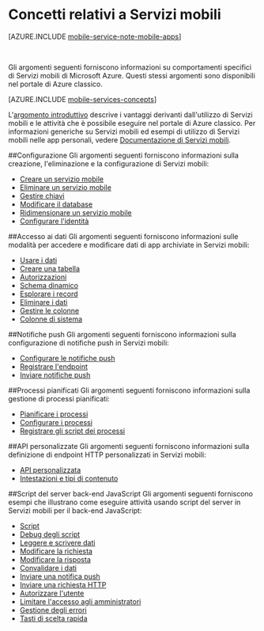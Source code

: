 <properties
	pageTitle="Concetti relativi a Servizi mobili"
	description="Collegamenti ad argomenti sui concetti relativi a Servizi mobili trovati nella Guida del portale di Azure classico."
	services="mobile-services"
	documentationCenter="na"
	authors="ggailey777"
	manager="dwrede"
	editor=""/>

<tags
	ms.service="mobile-services"
	ms.workload="mobile"
	ms.tgt_pltfrm="mobile-multiple"
	ms.devlang="na"
	ms.topic="article"
	ms.date="01/09/2016"
	ms.author="glenga"/>

# Concetti relativi a Servizi mobili

[AZURE.INCLUDE [mobile-service-note-mobile-apps](../../includes/mobile-services-note-mobile-apps.md)]

&nbsp;

Gli argomenti seguenti forniscono informazioni su comportamenti specifici di Servizi mobili di Microsoft Azure. Questi stessi argomenti sono disponibili nel portale di Azure classico.

[AZURE.INCLUDE [mobile-services-concepts](../../includes/mobile-services-concepts.md)]

L'[argomento introduttivo](https://msdn.microsoft.com/library/azure/jj193167.aspx) descrive i vantaggi derivanti dall'utilizzo di Servizi mobili e le attività che è possibile eseguire nel portale di Azure classico. Per informazioni generiche su Servizi mobili ed esempi di utilizzo di Servizi mobili nelle app personali, vedere [Documentazione di Servizi mobili](https://azure.microsoft.com/documentation/services/mobile-services/).

##Configurazione
Gli argomenti seguenti forniscono informazioni sulla creazione, l'eliminazione e la configurazione di Servizi mobili:

- [Creare un servizio mobile](https://msdn.microsoft.com/library/azure/jj193169.aspx)
- [Eliminare un servizio mobile](https://msdn.microsoft.com/library/azure/jj193173.aspx)
- [Gestire chiavi](https://msdn.microsoft.com/library/azure/jj193164.aspx)
- [Modificare il database](https://msdn.microsoft.com/library/azure/jj193170.aspx)
- [Ridimensionare un servizio mobile](https://msdn.microsoft.com/library/azure/jj193178.aspx)
- [Configurare l'identità](https://msdn.microsoft.com/library/azure/jj591527.aspx)

##Accesso ai dati
Gli argomenti seguenti forniscono informazioni sulle modalità per accedere e modificare dati di app archiviate in Servizi mobili:

- [Usare i dati](https://msdn.microsoft.com/library/azure/jj631634.aspx)
- [Creare una tabella](https://msdn.microsoft.com/library/azure/jj193162.aspx)
- [Autorizzazioni](https://msdn.microsoft.com/library/azure/jj193161.aspx)
- [Schema dinamico](https://msdn.microsoft.com/library/azure/jj193175.aspx)
- [Esplorare i record](https://msdn.microsoft.com/library/azure/jj193171.aspx)
- [Eliminare i dati](https://msdn.microsoft.com/library/azure/jj908633.aspx)
- [Gestire le colonne](https://msdn.microsoft.com/library/azure/jj193177.aspx)
- [Colonne di sistema](https://msdn.microsoft.com/library/azure/dn518225.aspx)

##Notifiche push
Gli argomenti seguenti forniscono informazioni sulla configurazione di notifiche push in Servizi mobili:

- [Configurare le notifiche push](https://msdn.microsoft.com/library/azure/jj591526.aspx)
- [Registrare l'endpoint](https://msdn.microsoft.com/library/azure/dn771685.aspx)
- [Inviare notifiche push](https://msdn.microsoft.com/library/azure/jj631630.aspx)

##Processi pianificati
Gli argomenti seguenti forniscono informazioni sulla gestione di processi pianificati:

- [Pianificare i processi](https://msdn.microsoft.com/library/azure/jj860528.aspx)
- [Configurare i processi](https://msdn.microsoft.com/library/azure/jj899833.aspx)
- [Registrare gli script dei processi](https://msdn.microsoft.com/library/azure/jj899832.aspx)

##API personalizzate
Gli argomenti seguenti forniscono informazioni sulla definizione di endpoint HTTP personalizzati in Servizi mobili:

- [API personalizzata](https://msdn.microsoft.com/library/azure/dn280974.aspx)
- [Intestazioni e tipi di contenuto](https://msdn.microsoft.com/library/azure/dn303369.aspx)

##Script del server back-end JavaScript
Gli argomenti seguenti forniscono esempi che illustrano come eseguire attività usando script del server in Servizi mobili per il back-end JavaScript:

- [Script](https://msdn.microsoft.com/library/azure/jj193174.aspx)
- [Debug degli script](https://msdn.microsoft.com/library/azure/jj631636.aspx)
- [Leggere e scrivere dati](https://msdn.microsoft.com/library/azure/jj631640.aspx)
- [Modificare la richiesta](https://msdn.microsoft.com/library/azure/jj631635.aspx)
- [Modificare la risposta](https://msdn.microsoft.com/library/azure/jj631631.aspx)
- [Convalidare i dati](https://msdn.microsoft.com/library/azure/jj631638.aspx)
- [Inviare una notifica push](https://msdn.microsoft.com/library/azure/jj631630.aspx)
- [Inviare una richiesta HTTP](https://msdn.microsoft.com/library/azure/jj631641.aspx)
- [Autorizzare l'utente](https://msdn.microsoft.com/library/azure/jj631637.aspx)
- [Limitare l'accesso agli amministratori](https://msdn.microsoft.com/library/azure/jj712649.aspx)
- [Gestione degli errori](https://msdn.microsoft.com/library/azure/jj631632.aspx)
- [Tasti di scelta rapida](https://msdn.microsoft.com/library/azure/jj552469.aspx)

<!---HONumber=AcomDC_0128_2016-->